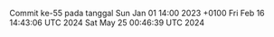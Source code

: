 Commit ke-55 pada tanggal Sun Jan 01 14:00 2023 +0100
Fri Feb 16 14:43:06 UTC 2024
Sat May 25 00:46:39 UTC 2024
